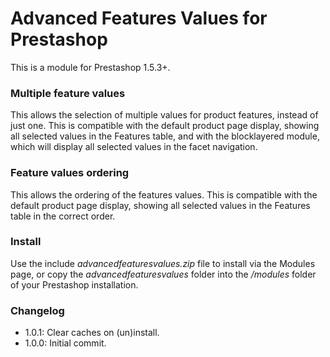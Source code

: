 # Advanced Features Values for Prestashop
This is a module for Prestashop 1.5.3+.
### Multiple feature values
This allows the selection of multiple values for product features, instead of just one. This is compatible with the default product page display, showing all selected values in the Features table, and with the blocklayered module, which will display all selected values in the facet navigation.
### Feature values ordering
This allows the ordering of the features values. This is compatible with the default product page display, showing all selected values in the Features table in the correct order.

### Install
Use the include *advancedfeaturesvalues.zip* file to install via the Modules page, or copy the *advancedfeaturesvalues* folder into the */modules* folder of your Prestashop installation.

### Changelog
* 1.0.1: Clear caches on (un)install.
* 1.0.0: Initial commit.